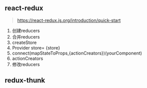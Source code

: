 ## react-redux

> https://react-redux.js.org/introduction/quick-start

1. 创建reducers
2. 合并reducers
3. createStore
4. Provider store= {store}
5. connect(mapStateToProps,{actionCreators})(yourComponent)
6. actionCreators
7. 修改reducers

## redux-thunk
